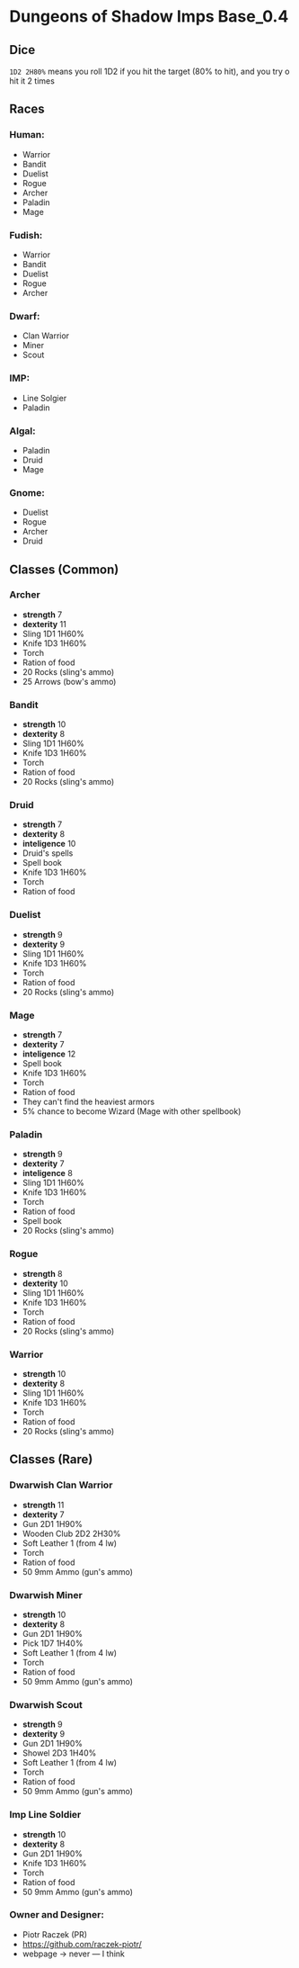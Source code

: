 # Dungeons of Shadow Imps Base_0.4
## Dice
`1D2 2H80%` means
you roll 1D2 if you hit the target (80% to hit), and you try o hit it 2 times
## Races
### Human:
-  Warrior
-  Bandit
-  Duelist
-  Rogue
-  Archer
-  Paladin
-  Mage

### Fudish:
-  Warrior
-  Bandit
-  Duelist
-  Rogue
-  Archer

### Dwarf:
-  Clan Warrior
-  Miner
-  Scout

### IMP:
-  Line Solgier
-  Paladin

### Algal:
-  Paladin
-  Druid
-  Mage

### Gnome:
-  Duelist
-  Rogue
-  Archer
-  Druid

## Classes (Common)
### Archer
-  **strength** 7
-  **dexterity** 11
-  Sling 1D1 1H60%
-  Knife 1D3 1H60%
-  Torch
-  Ration of food
-  20 Rocks (sling's ammo)
-  25 Arrows (bow's ammo)
### Bandit
-  **strength** 10
-  **dexterity** 8
-  Sling 1D1 1H60%
-  Knife 1D3 1H60%
-  Torch
-  Ration of food
-  20 Rocks (sling's ammo)
### Druid
-  **strength** 7
-  **dexterity** 8
-  **inteligence** 10
-  Druid's spells
-  Spell book
-  Knife 1D3 1H60%
-  Torch
-  Ration of food
### Duelist
-  **strength** 9
-  **dexterity** 9
-  Sling 1D1 1H60%
-  Knife 1D3 1H60%
-  Torch
-  Ration of food
-  20 Rocks (sling's ammo)
### Mage
-  **strength** 7
-  **dexterity** 7
-  **inteligence** 12
-  Spell book
-  Knife 1D3 1H60%
-  Torch
-  Ration of food
-  They can't find the heaviest armors
-  5% chance to become Wizard (Mage with other spellbook)
### Paladin
-  **strength** 9
-  **dexterity** 7
-  **inteligence** 8
-  Sling 1D1 1H60%
-  Knife 1D3 1H60%
-  Torch
-  Ration of food
-  Spell book
-  20 Rocks (sling's ammo)
### Rogue
-  **strength** 8
-  **dexterity** 10
-  Sling 1D1 1H60%
-  Knife 1D3 1H60%
-  Torch
-  Ration of food
-  20 Rocks (sling's ammo)
### Warrior
-  **strength** 10
-  **dexterity** 8
-  Sling 1D1 1H60%
-  Knife 1D3 1H60%
-  Torch
-  Ration of food
-  20 Rocks (sling's ammo)

## Classes (Rare)
### Dwarwish Clan Warrior
-  **strength** 11
-  **dexterity** 7
-  Gun 2D1 1H90%
-  Wooden Club 2D2 2H30%
-  Soft Leather 1 (from 4 lw)
-  Torch
-  Ration of food
-  50 9mm Ammo (gun's ammo)
### Dwarwish Miner
-  **strength** 10
-  **dexterity** 8
-  Gun 2D1 1H90%
-  Pick 1D7 1H40%
-  Soft Leather 1 (from 4 lw)
-  Torch
-  Ration of food
-  50 9mm Ammo (gun's ammo)
### Dwarwish Scout
-  **strength** 9
-  **dexterity** 9
-  Gun 2D1 1H90%
-  Showel 2D3 1H40%
-  Soft Leather 1 (from 4 lw)
-  Torch
-  Ration of food
-  50 9mm Ammo (gun's ammo)
### Imp Line Soldier
-  **strength** 10
-  **dexterity** 8
-  Gun 2D1 1H90%
-  Knife 1D3 1H60%
-  Torch
-  Ration of food
-  50 9mm Ammo (gun's ammo)

### Owner and Designer:
-  Piotr Raczek (PR)
-  https://github.com/raczek-piotr/
-  webpage → never — I think
